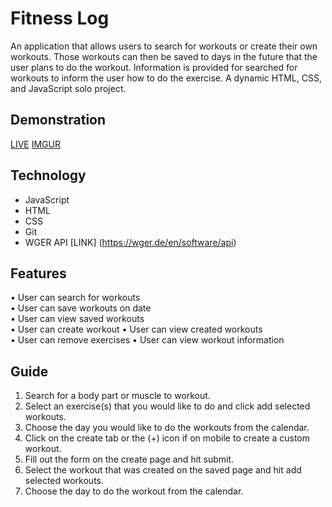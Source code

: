 # Fitness Log

An application that allows users to search for workouts or create their own workouts. Those workouts can then be saved to days in the future that the user plans to do the workout. Information is provided for searched for workouts to inform the user how to do the exercise. A dynamic HTML, CSS, and JavaScript solo project.

## Demonstration

[LIVE](https://jacobhusband.github.io/fitness-log/)
[IMGUR](https://i.imgur.com/SA0lwCr.gifv)  

## Technology

- JavaScript  
- HTML  
- CSS 
- Git 
- WGER API [LINK] (https://wger.de/en/software/api) 

## Features

• User can search for workouts  
• User can save workouts on date  
• User can view saved workouts  
• User can create workout 
• User can view created workouts  
• User can remove exercises 
• User can view workout information 

## Guide

1. Search for a body part or muscle to workout. 
2. Select an exercise(s) that you would like to do and click add selected workouts. 
3. Choose the day you would like to do the workouts from the calendar.  
4. Click on the create tab or the (+) icon if on mobile to create a custom workout. 
5. Fill out the form on the create page and hit submit. 
6. Select the workout that was created on the saved page and hit add selected workouts. 
7. Choose the day to do the workout from the calendar.  
